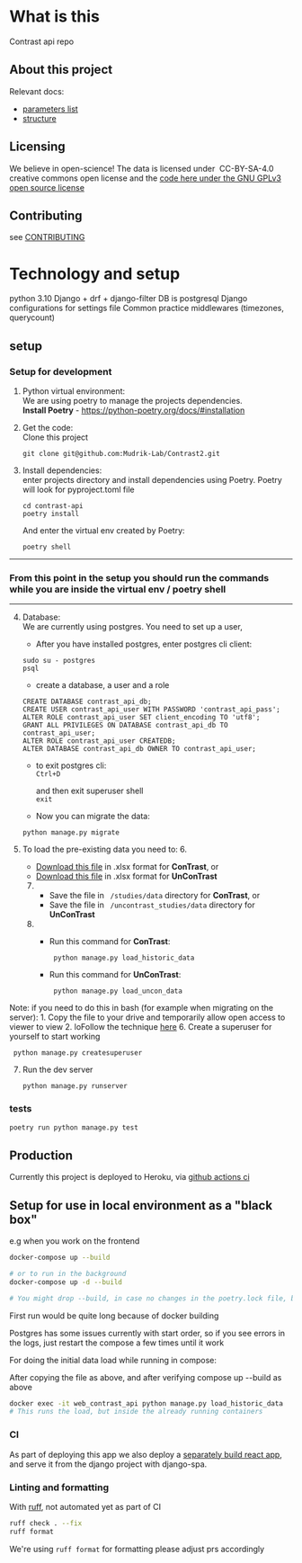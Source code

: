 # What is this
Contrast api repo

## About this project
Relevant docs:

* [parameters list](https://docs.google.com/spreadsheets/d/1ZrSEdJrwjikTdF_IJ3A6S6rGjU3UV7vx/edit#gid=1895565395)
* [structure](https://docs.google.com/document/d/11E_O41yWsau9-m7zqWexPv16NjtAX3u1/edit)

## Licensing

We believe in open-science!
The data is licensed under  CC-BY-SA-4.0 creative commons open license
and the [code here under the GNU GPLv3 open source license](./LICENSE)

## Contributing
see [CONTRIBUTING](./CONTRIBUTING.md)

# Technology and setup
python 3.10
Django + drf + django-filter
DB is postgresql
Django configurations for settings file
Common practice middlewares (timezones, querycount)

## setup
### Setup for development

1. Python virtual environment:   
We are using poetry to manage the projects dependencies.   
   **Install Poetry** - https://python-poetry.org/docs/#installation
        

2. Get the code:    
Clone this project    
   ```
   git clone git@github.com:Mudrik-Lab/Contrast2.git
   ```
   

3. Install dependencies:    
enter projects directory and install dependencies using Poetry. Poetry will look for pyproject.toml file
    ```
    cd contrast-api
    poetry install
    ```
   And enter the virtual env created by Poetry:
   ```
   poetry shell
   ```
   
---
### From this point in the setup you should run the commands while you are inside the virtual env / poetry shell 

---

4. Database:    
We are currently using postgres. You need to set up a user,
   * After you have installed postgres, enter postgres cli client:    
   ```
   sudo su - postgres
   psql
   ```
   * create a database, a user and a role
    ```
    CREATE DATABASE contrast_api_db;
    CREATE USER contrast_api_user WITH PASSWORD 'contrast_api_pass';
    ALTER ROLE contrast_api_user SET client_encoding TO 'utf8';
    GRANT ALL PRIVILEGES ON DATABASE contrast_api_db TO contrast_api_user;
    ALTER ROLE contrast_api_user CREATEDB;
    ALTER DATABASE contrast_api_db OWNER TO contrast_api_user;
   ```
   * to exit postgres cli:   
   `Ctrl+D`
   
     and then exit superuser shell   
   `exit`
    * Now you can migrate the data:
   ```   
   python manage.py migrate   
   ```   


5. To load the pre-existing data you need to: 
   6. 
      * [Download this file](https://docs.google.com/spreadsheets/d/180WivImbqDv6MBabsHIt2dqvHKS-xDZz/edit?usp=sharing&ouid=115553053451052458030&rtpof=true&sd=true)
      in .xlsx format for **ConTrast**, or
      * [Download this file](https://docs.google.com/spreadsheets/d/16icOOS2XWvFel80k9Gw3pC-r3EsaOi-U/edit?usp=drive_link&ouid=115553053451052458030&rtpof=true&sd=true) in .xlsx format for **UnConTrast**
   7.
      * Save the file in
      ``` /studies/data``` directory for **ConTrast**, or
      * Save the file in
      ``` /uncontrast_studies/data``` directory for **UnConTrast**
   8. 
      * Run this command for **ConTrast**:

         ```
          python manage.py load_historic_data 
        ```
      * Run this command for **UnConTrast**:

         ```
          python manage.py load_uncon_data 
         ```   
Note: if you need to do this in bash (for example when migrating on the server):
      1. Copy the file to your drive and temporarily allow open access to viewer to view
      2. loFollow the technique [here](https://chemicloud.com/blog/download-google-drive-files-using-wget/)
6. Create a superuser for yourself to start working
   ```
    python manage.py createsuperuser 
   ```
7. Run the dev server
    ```
   python manage.py runserver
   ```
 
### tests

```bash
poetry run python manage.py test
```
## Production

Currently this project is deployed to Heroku, via [github actions ci](./.github/workflows/ci.yml) 


## Setup for use in local environment as a "black box"
e.g when you work on the frontend

```bash
docker-compose up --build

# or to run in the background
docker-compose up -d --build

# You might drop --build, in case no changes in the poetry.lock file, but I'd suggest not to 
```
First run would be quite long because of docker building

Postgres has some issues currently with start order, so if you see errors in the logs,
just restart the compose a few times until it work

For doing the initial data load while running in compose:

After copying the file as above, and after verifying compose up --build as above

```bash
docker exec -it web_contrast_api python manage.py load_historic_data
# This runs the load, but inside the already running containers
```
### CI

As part of deploying this app we also deploy a [separately build react app](https://github.com/Mudrik-Lab/ContrastFront), and serve it from the django project
with django-spa. 

### Linting and formatting

With [ruff](https://github.com/astral-sh/ruff), not automated yet as part of CI

```bash
ruff check . --fix
ruff format
```

We're using `ruff format` for formatting please adjust prs accordingly